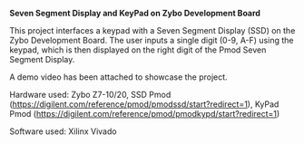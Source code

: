 **Seven Segment Display and KeyPad on Zybo Development Board**

This project interfaces a keypad with a Seven Segment Display (SSD) on the Zybo Development Board. The user inputs a single digit (0-9, A-F) using the keypad, which is then displayed on the right digit of the Pmod Seven Segment Display.

A demo video has been attached to showcase the project.

Hardware used: 
Zybo Z7-10/20, 
SSD Pmod (https://digilent.com/reference/pmod/pmodssd/start?redirect=1),
KyPad Pmod (https://digilent.com/reference/pmod/pmodkypd/start?redirect=1)

Software used: Xilinx Vivado
